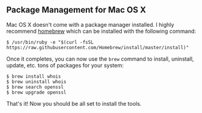 ## Package Management for Mac OS X

Mac OS X doesn't come with a package manager installed. I highly recommend [homebrew](http://brew.sh) which can be installed with the following command:

```
$ /usr/bin/ruby -e "$(curl -fsSL https://raw.githubusercontent.com/Homebrew/install/master/install)"
```

Once it completes, you can now use the `brew` command to install, uninstall, update, etc. tons of packages for your system:

```shell
$ brew install whois
$ brew uninstall whois
$ brew search openssl
$ brew upgrade openssl
```

That's it! Now you should be all set to install the tools.
